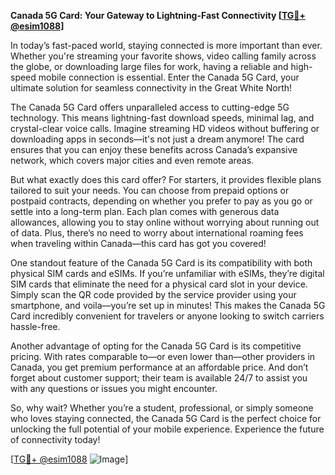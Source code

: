 **Canada 5G Card: Your Gateway to Lightning-Fast Connectivity [[TG💪+ @esim1088](https://t.me/s/esim1088)]**

In today’s fast-paced world, staying connected is more important than ever. Whether you're streaming your favorite shows, video calling family across the globe, or downloading large files for work, having a reliable and high-speed mobile connection is essential. Enter the Canada 5G Card, your ultimate solution for seamless connectivity in the Great White North!

The Canada 5G Card offers unparalleled access to cutting-edge 5G technology. This means lightning-fast download speeds, minimal lag, and crystal-clear voice calls. Imagine streaming HD videos without buffering or downloading apps in seconds—it's not just a dream anymore! The card ensures that you can enjoy these benefits across Canada’s expansive network, which covers major cities and even remote areas.

But what exactly does this card offer? For starters, it provides flexible plans tailored to suit your needs. You can choose from prepaid options or postpaid contracts, depending on whether you prefer to pay as you go or settle into a long-term plan. Each plan comes with generous data allowances, allowing you to stay online without worrying about running out of data. Plus, there’s no need to worry about international roaming fees when traveling within Canada—this card has got you covered!

One standout feature of the Canada 5G Card is its compatibility with both physical SIM cards and eSIMs. If you’re unfamiliar with eSIMs, they’re digital SIM cards that eliminate the need for a physical card slot in your device. Simply scan the QR code provided by the service provider using your smartphone, and voila—you’re set up in minutes! This makes the Canada 5G Card incredibly convenient for travelers or anyone looking to switch carriers hassle-free.

Another advantage of opting for the Canada 5G Card is its competitive pricing. With rates comparable to—or even lower than—other providers in Canada, you get premium performance at an affordable price. And don’t forget about customer support; their team is available 24/7 to assist you with any questions or issues you might encounter.

So, why wait? Whether you’re a student, professional, or simply someone who loves staying connected, the Canada 5G Card is the perfect choice for unlocking the full potential of your mobile experience. Experience the future of connectivity today!

[[TG💪+ @esim1088](https://t.me/s/esim1088) ![Image](https://i.postimg.cc/Y0z9fWf4/image.png)]